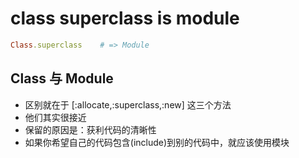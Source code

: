 # class superclass is module

```rb
Class.superclass    # => Module
```

## Class 与 Module
- 区别就在于 [:allocate,:superclass,:new] 这三个方法
- 他们其实很接近
- 保留的原因是：获利代码的清晰性
- 如果你希望自己的代码包含(include)到别的代码中，就应该使用模块




